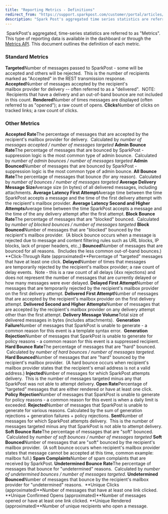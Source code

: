```yaml
---
title: "Reporting Metrics - Definitions"
redirect_from: "https://support.sparkpost.com/customer/portal/articles/2524845-reporting-metrics---definitions"
description: "Spark Post's aggregated time series statistics are referred to as Metrics This type of reporting data is available in the dashboard or through the Metrics API This document outlines the definition of each metric Standard Metrics Targeted Number of messages passed to Spark Post some will be accepted and others..."
---
```


 SparkPost's aggregated, time-series statistics are referred to as "Metrics". This type of reporting data is available in the dashboard or through the [Metrics API](https://developers.sparkpost.com/api/metrics.html). This document outlines the definition of each metric. 

### Standard Metrics

**Targeted**Number of messages passed to SparkPost - some will be accepted and others will be rejected.  This is the number of recipients marked as "Accepted" in the REST transmission response.
**Accepted**Number of messages accepted by the recipient's mailbox provider for delivery -- often referred to as a "delivered".  NOTE:  Recipients that have a delivery and an out-of-band bounce are not included in this count.​
​**Rendered**Number of times messages are displayed (often referred to as "opened"); a raw count of opens.​
**Clicks**Number of clicks on tracked links; a raw count of clicks.

### Other Metrics

**Accepted Rate**The percentage of messages that are accepted by the recipient's mailbox provider for delivery.  Calculated by *number of messages accepted / number of messages targeted* 
**Admin Bounce Rate**The percentage of messages that are bounced by SparkPost - suppression logic is the most common type of admin bounce.  Calculated by *number of admin bounces / number of messages targeted* 
**Admin Bounced**Number of messages that are bounced by SparkPost - suppression logic is the most common type of admin bounce.
**All Bounce Rate**The percentage of messages that bounce (for any reason).  Calculated by *number of bounces / number of messages targeted* 
**Average Delivery Message Size**Average size (in bytes) of all delivered messages, including attachments.
**Average Latency First Attempt**Average time between the time SparkPost accepts a message and the time of the first delivery attempt with the recipient's mailbox provider.
**Average Latency Second and Higher Attempts**Average time between the time SparkPost accepts a message and the time of the any delivery attempt after the first attempt.
**Block Bounce Rate**The percentage of messages that are "blocked" bounced.  Calculated by *number of blocked bounces / number of messages targeted* 
**Block Bounced**Number of messages that are "blocked" bounced by the recipient's mailbox provider.  (A block bounce occurs when a message is rejected due to message and content filtering rules such as URL blocks, IP blocks, lack of proper headers, etc.,)
**Bounced**Number of messages that are bounced for all reasons.  (Includes the less common out-of-band bounces.)
**Click-Through Rate (approximated)**Percentage of “targeted” messages that have at least one click.
**Delayed**Number of times that messages are temporarily rejected by the recipient's mailbox provider; a raw count of delay events.  Note - this is a raw count of all delays (4xx rejections) and does not represent the number of messages that are currently delayed or how many messages were ever delayed.
**Delayed First Attempt**Number of messages that are temporarily rejected by the recipient's mailbox provider on the first delivery attempt.
**Delivered First Attempt**Number of messages that are accepted by the recipient's mailbox provider on the first delivery attempt.
**Delivered Second and Higher Attempts**Number of messages that are accepted by the recipient's mailbox provider on any delivery attempt other than the first attempt.
**Delivery Message Volume**Total size of delivered messages in bytes (includes attachments). 
**Generation Failure**Number of messages that SparkPost is unable to generate - a common reason for this event is a template syntax error. 
**Generation Rejection**Number of messages that SparkPost is unable to generate for policy reasons - a common reason for this event is a suppressed recipient.
**Hard Bounce Rate**The percentage of messages that are "hard" bounced.  Calculated by *number of hard bounces / number of messages targeted.* 
**Hard Bounced**Number of messages that are "hard" bounced by the recipient's mailbox provider.  (A hard bounce occurs when recipient's mailbox provider states that the recipient's email address is not a valid address.)
**Injected**Number of messages for which SparkPost attempts delivery.  This is the number of messages targeted minus any that SparkPost was not able to attempt delivery.
**Open Rate**Percentage of “targeted” messages that are either rendered or have at least one click.
**Policy Rejection**Number of messages that SparkPost is unable to generate for policy reasons - a common reason for this event is when a daily limit is exceeded.
**Rejected**Number of messages that SparkPost is unable to generate for various reasons. Calculated by the sum of generation rejections + generation failures + policy rejections.
**Sent**Number of messages for which SparkPost attempts delivery.  This is the number of messages targeted minus any that SparkPost is not able to attempt delivery.
**Soft Bounce Rate**The percentage of messages that are "soft" bounced.  Calculated by *number of soft bounces / number of messages targeted* 
**Soft Bounced**Number of messages that are "soft" bounced by the recipient's mailbox provider.  (A soft bounce occurs when recipient's mailbox provider states that message cannot be accepted at this time, common example: mailbox full.)
**Spam Complaints**Number of spam complaints that are received by SparkPost.
**Undetermined Bounce Rate**The percentage of messages that bounce for "undetermined" reasons.  Calculated by *number of undetermined bounces / number of messages targeted.* 
**Undetermined** **Bounced**Number of messages that bounce by the recipient's mailbox provider for "undetermined" reasons. 
**Unique Clicks (approximated)**Number of messages that have at least one link clicked.
**Unique Confirmed Opens (approximated)**Number of messages opened or have at least one link clicked.
**Unique Rendered (approximated)**Number of unique recipients who open a message.